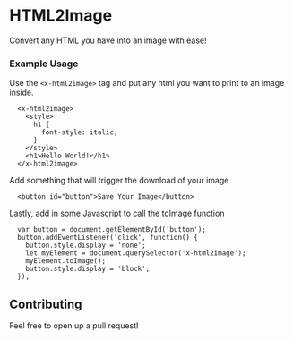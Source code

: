 # HTML2Image

Convert any HTML you have into an image with ease!

### Example Usage

Use the `<x-html2image>` tag and put any html you want to print to an image inside.

```
  <x-html2image>
    <style>
      h1 {
        font-style: italic;
      }
    </style>
    <h1>Hello World!</h1>
  </x-html2image>
```

Add something that will trigger the download of your image

```
  <button id="button">Save Your Image</button>
```

Lastly, add in some Javascript to call the toImage function

```
  var button = document.getElementById('button');
  button.addEventListener('click', function() {
    button.style.display = 'none';
    let myElement = document.querySelector('x-html2image');
    myElement.toImage();
    button.style.display = 'block';
  });
```


## Contributing

Feel free to open up a pull request!
